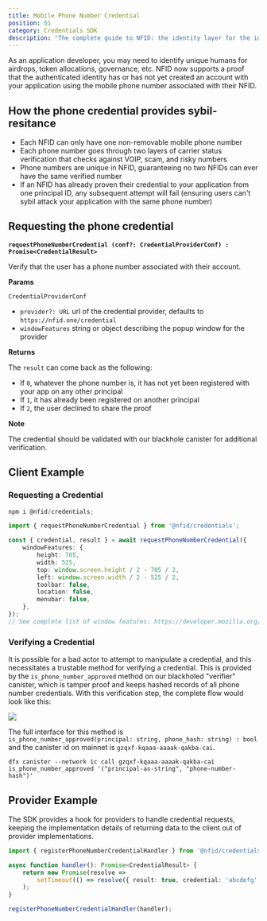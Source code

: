 ```yaml
---
title: Mobile Phone Number Credential
position: 51
category: Credentials SDK
description: "The complete guide to NFID: the identity layer for the internet."
---
```


As an application developer, you may need to identify unique humans for airdrops, token allocations, governance, etc. NFID now supports a proof that the authenticated identity has or has not yet created an account with your application using the mobile phone number associated with their NFID. 

## How the phone credential provides sybil-resitance

- Each NFID can only have one non-removable mobile phone number
- Each phone number goes through two layers of carrier status verification that checks against VOIP, scam, and risky numbers
- Phone numbers are unique in NFID, guaranteeing no two NFIDs can ever have the same verified number
- If an NFID has already proven their credential to your application from one principal ID, any subsequent attempt will fail (ensuring users can't sybil attack your application with the same phone number)

## Requesting the phone credential

**`requestPhoneNumberCredential (conf?: CredentialProviderConf) : Promise<CredentialResult>`**

Verify that the user has a phone number associated with their account.

**Params**

`CredentialProviderConf`

-   `provider?: URL` url of the credential provider, defaults to `https://nfid.one/credential`
-   `windowFeatures` string or object describing the popup window for the provider

**Returns**

The `result` can come back as the following:
-   If `0`, whatever the phone number is, it has not yet been registered with your app on any other principal
-   If `1`, it has already been registered on another principal
-   If `2`, the user declined to share the proof

**Note**

The credential should be validated with our blackhole canister for additional verification.

## Client Example

### Requesting a Credential

```typescript
npm i @nfid/credentials;

import { requestPhoneNumberCredential } from '@nfid/credentials';

const { credential, result } = await requestPhoneNumberCredential({
    windowFeatures: {
        height: 705,
        width: 525,
        top: window.screen.height / 2 - 705 / 2,
        left: window.screen.width / 2 - 525 / 2,
        toolbar: false,
        location: false,
        menubar: false,
    },
});
// See complete list of window features: https://developer.mozilla.org/en-US/docs/Web/API/Window/open#parameters
```

### Verifying a Credential

It is possible for a bad actor to attempt to manipulate a credential, and this necessitates a trustable method for verifying a credential. This is provided by the `is_phone_number_approved` method on our blackholed "verifier" canister, which is tamper proof and keeps hashed records of all phone number credentials. With this verification step, the complete flow would look like this:

<img src="phone-credential-sequence-diagram.png" style="margin:auto;"></img>

The full interface for this method is </br>
`is_phone_number_approved(principal: string, phone_hash: string) : bool`</br>
and the canister id on mainnet is `gzqxf-kqaaa-aaaak-qakba-cai`.

```
dfx canister --network ic call gzqxf-kqaaa-aaaak-qakba-cai is_phone_number_approved '("principal-as-string", "phone-number-hash")'
```

## Provider Example

The SDK provides a hook for providers to handle credential requests, keeping the implementation details of returning data to the client out of provider implementations.

```typescript
import { registerPhoneNumberCredentialHandler } from '@nfid/credentials';

async function handler(): Promise<CredentialResult> {
    return new Promise(resolve =>
        setTimeout(() => resolve({ result: true, credential: 'abcdefg' }), 3000)
    );
}

registerPhoneNumberCredentialHandler(handler);
```